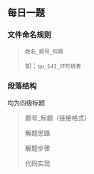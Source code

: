 ## 每日一题

### 文件命名规则

> `姓名_题号_标题`
>
> 如：`qu_141_环形链表`

### 段落结构

均为四级标题

> 题号_标题（链接格式）
>
> 解题思路
>
> 解题步骤
>
> 代码实现



